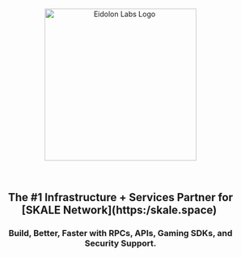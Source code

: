 <br>
<p align="center"><img width="300" src="/img/logo.png" alt="Eidolon Labs Logo"></p>
<br>
<h2 align="center">The #1 Infrastructure + Services Partner for [SKALE Network](https:/skale.space)&nbsp;</h2>
<h3 align="center">Build, Better, Faster with RPCs, APIs, Gaming SDKs, and Security Support.</h3>
<br>